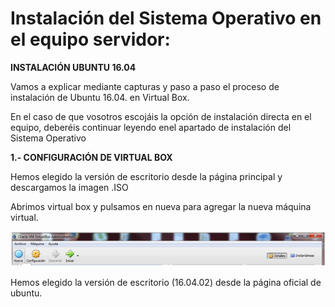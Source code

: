 # Instalación del Sistema Operativo en el equipo servidor:

**INSTALACIÓN UBUNTU 16.04**

Vamos a explicar mediante capturas y paso a paso el proceso de instalación de Ubuntu 16.04. en Virtual Box.

En el caso de que vosotros escojáis la opción de instalación directa en el equipo, deberéis continuar leyendo enel apartado de instalación del Sistema Operativo

**1.- CONFIGURACIÓN DE VIRTUAL BOX**

Hemos elegido la versión de escritorio desde la página principal y descargamos la imagen .ISO

Abrimos virtual box y pulsamos en nueva para agregar la nueva máquina virtual.

![](/assetsa/import.png)

Hemos elegido la versión de escritorio \(16.04.02\) desde la página oficial de ubuntu.



